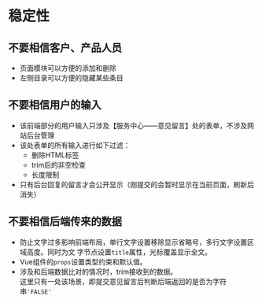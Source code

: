 # 稳定性

## 不要相信客户、产品人员
* 页面模块可以方便的添加和删除
* 左侧目录可以方便的隐藏某些条目


## 不要相信用户的输入
* 该前端部分的用户输入只涉及【服务中心——意见留言】处的表单，不涉及网站后台管理
* 该处表单的所有输入进行如下过滤：
    * 删除HTML标签
    * trim后的非空检查
    * 长度限制
* 只有后台回复的留言才会公开显示（刚提交的会暂时显示在当前页面，刷新后消失）


## 不要相信后端传来的数据
* 防止文字过多影响前端布局，单行文字设置移除显示省略号，多行文字设置区域高度。同时为文
字节点设置`title`属性，光标覆盖显示全文。
* Vue组件的`props`设置类型约束和默认值。
* 涉及和后端数据比对的情况时，trim接收到的数据。  
这里只有一处该场景，即提交意见留言后判断后端返回的是否为字符串`'FALSE'`
